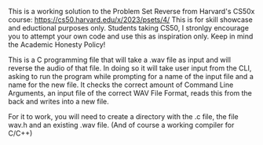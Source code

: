 This is a working solution to the Problem Set Reverse from Harvard's CS50x course:
https://cs50.harvard.edu/x/2023/psets/4/
This is for skill showcase and eductional purposes only. 
Students taking CS50, I stronlgy encourage you to attempt your own code and use this as inspiration 
only. Keep in mind the Academic Honesty Policy!

This is a C programming file that will take a .wav file as input and will reverse the audio of that file. In doing so it will take user input from the CLI, asking to run the program while
prompting for a name of the input file and a name for the new file. It checks the correct amount of Command Line Arguments, an input file of the correct WAV File Format, 
reads this from the back and writes into a new file.

For it to work, you will need to create a directory with the .c file, the file wav.h and an existing .wav file. (And of course a working compiler for C/C++)
